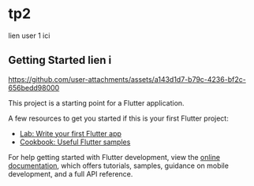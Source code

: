 # tp2

lien user 1 ici 
## Getting Started  lien i

https://github.com/user-attachments/assets/a143d1d7-b79c-4236-bf2c-656bedd98000



This project is a starting point for a Flutter application.

A few resources to get you started if this is your first Flutter project:

- [Lab: Write your first Flutter app](https://docs.flutter.dev/get-started/codelab)
- [Cookbook: Useful Flutter samples](https://docs.flutter.dev/cookbook)

For help getting started with Flutter development, view the
[online documentation](https://docs.flutter.dev/), which offers tutorials,
samples, guidance on mobile development, and a full API reference.

